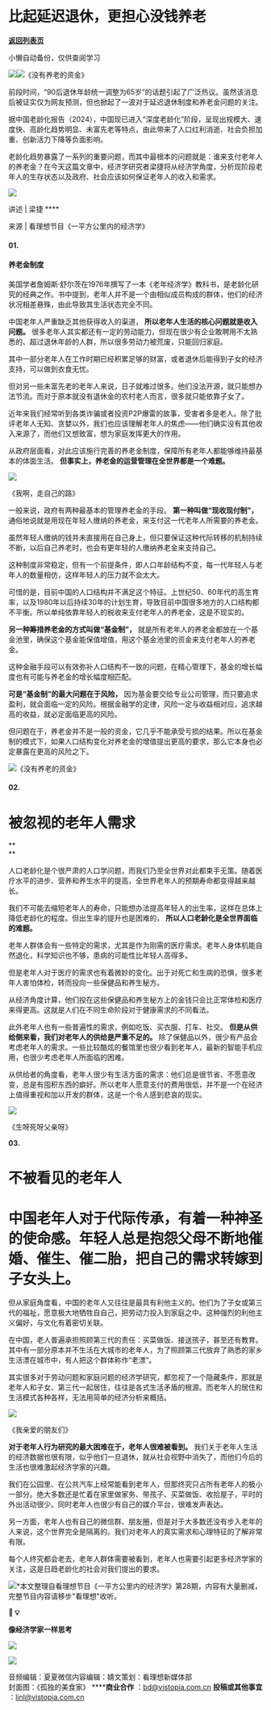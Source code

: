 # 比起延迟退休，更担心没钱养老

[**返回列表页**](/gzh/看理想)

小懒自动备份，仅供查阅学习

![](https://mmbiz.qpic.cn/mmbiz_png/aP7vrTpXJxRA0ViaNRqia18YGj5LgX4VSibTFXfBlkXZakYUA8yBkEQYYmpmDmxH0IZyeY4oUcOiabiaj1PywxF6StQ/640?wx_fmt=png)![](https://mmbiz.qpic.cn/mmbiz_jpg/aP7vrTpXJxToUIEVPxichBPll1x18kBgv7ia7TW9Gg2bhy73vtJuEjIysZxsUxjNqk6pibxsGYQ6qo9EiaDh3Eyiafw/640?wx_fmt=jpeg)《没有养老的资金》

前段时间，“90后退休年龄统一调整为65岁”的话题引起了广泛热议。虽然该消息后被证实仅为网友预测，但也掀起了一波对于延迟退休制度和养老金问题的关注。  

  

据中国老龄化报告（2024），中国现已进入“深度老龄化”阶段，呈现出规模大、速度快、高龄化趋势明显、未富先老等特点，由此带来了人口红利消逝、社会负担加重、创新活力下降等负面影响。

  

老龄化趋势暴露了一系列的重要问题，而其中最根本的问题就是：谁来支付老年人的养老金？在今天这篇文章中，经济学研究者梁捷将从经济学角度，分析现阶段老年人的生存状态以及政府、社会应该如何保证老年人的收入和需求。

![](https://mmbiz.qpic.cn/mmbiz_png/aP7vrTpXJxRA0ViaNRqia18YGj5LgX4VSibyicaNpfZMjSJFGHr85glQV0UvxPDGJ30TMHYUPnUHgbYyqpCwF83EGw/640?wx_fmt=other&wxfrom;=5&wx;_lazy=1&wx;_co=1&tp;=webp)

  

讲述 | 梁捷 ****

来源 | 看理想节目《一平方公里内的经济学》

  

####  **01.**

####  **养老金制度**

  
美国学者詹姆斯·舒尔茨在1976年撰写了一本《老年经济学》教科书，是老龄化研究的经典之作。书中提到，老年人并不是一个由相似成员构成的群体，他们的经济状况相差悬殊，由此导致其生活状态完全不同。  

中国老年人严重缺乏其他获得收入的渠道， **所以老年人生活的核心问题就是收入问题。**
很多老年人其实都还有一定的劳动能力，但现在很少有企业敢聘用不太熟悉的、超过退休年龄的人群，所以很多劳动力被荒废，只能回归家庭。

  

其中一部分老年人在工作时期已经积累足够的财富，或者退休后能得到子女的经济支持，可以做到衣食无忧。

  

但对另一些未富先老的老年人来说，日子就难过很多。他们没法开源，就只能想办法节流。而对于原本就没有退休金的农村老人而言，很多就只能依靠子女了。

  

近年来我们经常听到各类诈骗或者投资P2P爆雷的故事，受害者多是老人。除了批评老年人无知、贪婪以外，我们也应该理解老年人的焦虑——他们确实没有其他收入来源了，而他们又想致富，想为家庭发挥更大的作用。

  

从政府层面看，对此应该施行完善的养老金制度，保障所有老年人都能够维持最基本的体面生活。 **但事实上，养老金的运营管理在全世界都是一个难题。**

  

![](https://mmbiz.qpic.cn/mmbiz_jpg/aP7vrTpXJxToUIEVPxichBPll1x18kBgvxbicjutxUNYAsCBT6tYnIwqgnhd0s2NbpRX51yJPAx68I2IKMYy7vFg/640?wx_fmt=jpeg&from;=appmsg)

《我啊，走自己的路》

  

一般来说，政府有两种最基本的管理养老金的手段。 **第一种叫做“现收现付制”，** 通俗地说就是用现在年轻人缴纳的养老金，来支付这一代老年人所需要的养老金。

  

虽然年轻人缴纳的钱并未直接用在自己身上，但只要保证这种代际转移的机制持续不断，以后自己养老时，也会有更年轻的人缴纳养老金来支持自己。

  

这种制度非常稳定，但有一个前提条件，即人口年龄结构不变，每一代年轻人与老年人的数量相仿，这样年轻人的压力就不会太大。

  

可惜的是，目前中国的人口结构并不满足这个特征。上世纪50、60年代的高生育率，以及1980年以后持续30年的计划生育，导致目前中国很多地方的人口结构都不平衡。所以单纯依靠年轻人的税收来支付老年人的养老金，这是不现实的。

  

 **另一种筹措养老金的方式叫做“基金制”，**
就是所有老年人的养老金都放在一个基金池里，确保这个基金能保值增值，用这个基金池里的资金来支付老年人的养老金。

  

这种金融手段可以有效弥补人口结构不一致的问题，在精心管理下，基金的增长幅度也有可能与养老金的增长幅度相匹配。

  

 **可是“基金制”的最大问题在于风险，**
因为基金要交给专业公司管理，而只要追求盈利，就会面临一定的风险。根据金融学的定律，风险一定与收益相对应，追求越高的收益，就必定面临更高的风险。

  

但问题在于，养老金并不是一般的资金，它几乎不能承受亏损的结果。所以在基金制的模式下，如果人口结构变化对养老金的增值提出更高的要求，那么它本身也必定暴露在更高的风险之下。

  

![](https://mmbiz.qpic.cn/mmbiz_jpg/aP7vrTpXJxToUIEVPxichBPll1x18kBgvPI4Du3fvbayjUMEgYnY7z37g6Gt3ECbEoXdujzLzDnr9ibQExg3rPWQ/640?wx_fmt=jpeg&from;=appmsg)《没有养老的资金》

  

####  **02.**

####

#  **被忽视的老年人需求**

 **  
**

人口老龄化是个很严肃的人口学问题，而我们乃至全世界对此都束手无策。随着医疗水平的进步、营养和养生水平的提高，全世界老年人的预期寿命都变得越来越长。

  

我们不可能去缩短老年人的寿命，只能想办法提高年轻人的出生率，这样在总体上降低老龄化的程度。但出生率的提升也是困难的，
**所以人口老龄化是全世界面临的难题。**

  

老年人群体会有一些特定的需求，尤其是作为刚需的医疗需求。老年人身体机能自然退化，科学知识也不够，患病的可能性比年轻人高得多。

  

但是老年人对于医疗的需求也有着微妙的变化。出于对死亡和生病的恐惧，很多老年人害怕体检，转而投向一些保健品和养生秘方。

  

从经济角度计算，他们投在这些保健品和养生秘方上的金钱只会比正常体检和医疗来得更高。这就是人们在不同生命阶段对于健康需求的不同看法。

  

此外老年人也有一些普遍性的需求，例如吃饭、买衣服、打车、社交。 **但是从供给侧来看，我们对老年人的供给是严重不足的。**
除了保健品以外，很少有产品会考虑老年人的需求。一些比较酷炫的餐馆里也很少看到老年人，最新的智能手机应用，也很少考虑老年人所面临的困难。

  

从供给者的角度看，老年人很少有生活方面的需求：他们总是很节省、不愿意改变，总是有囤积东西的癖好。所以老年人愿意支付的费用很低，并不是一个在经济上值得重视和加以开发的群体，这是一个令人感到悲哀的现实。

  

![](https://mmbiz.qpic.cn/mmbiz_jpg/aP7vrTpXJxToUIEVPxichBPll1x18kBgv8MEVibQf3VSmTPKPDD6XZSou03cg3FSPj5udOWIasQDJ4JaDwQyfF0w/640?wx_fmt=jpeg)

《生呀死呀父亲呀》

  

 **03.**

####

#  **不被看见的老年人**

#  

#  中国老年人对于代际传承，有着一种神圣的使命感。年轻人总是抱怨父母不断地催婚、催生、催二胎，把自己的需求转嫁到子女头上。

  

但从家庭角度看，中国的老年人又往往是最具有利他主义的。他们为了子女或第三代的福祉，愿意极大地牺牲自自己，把劳动力投入到家庭之中。这种强烈的利他主义偏好，与文化有着密切关联。

  

在中国，老人普遍承担照顾第三代的责任：买菜做饭、接送孩子，甚至还有教育。其中有一部分原本并不生活在大城市的老年人，为了照顾第三代放弃了熟悉的家乡生活漂在城市中，有人把这个群体称作“老漂”。

  

其实很多对于劳动问题和家庭问题的经济学研究，都忽视了一个隐藏条件，那就是老年人和子女、第三代一起居住，往往是各式生活矛盾的根源。而老年人的居住和生活模式各种各样，无法用简单的经济分析来概括。

  

![](https://mmbiz.qpic.cn/mmbiz_jpg/aP7vrTpXJxTHFbFsdErtdIZIVicu9icBViaUS1O8PlvkzmLhPaH9QQeFHibTDWf4zF86LvD9HiaSiajNylu6qAFwWoicQ/640?wx_fmt=jpeg&from;=appmsg)

《我亲爱的朋友们》

  

 **对于老年人行为研究的最大困难在于，老年人很难被看到。**
我们关于老年人生活的经济数据也很有限，似乎他们一旦退休，就从社会视野中消失了，而他们今后的生活也很难激起经济学家的兴趣。

  

我们在公园里、在公共汽车上经常能看到老年人，但那终究只占所有老年人的极小一部分。绝大多数还是忙着在家里做家务、带孩子、买菜做饭、收拾屋子，平时的外出活动很少。同时老年人也很少有自己的媒介平台，很难发声表达。

  

另一方面，老年人也有自己的微信群、朋友圈，但是对于大多数还没有步入老年的人来说，这个世界完全是隔离的。我们对老年人的真实需求和心理特征的了解非常有限。

  

每个人终究都会老去，老年人群体需要被看到，老年人也需要引起更多经济学家的关注，这是日趋老龄化的社会对我们提出的要求。

  

![](https://mmbiz.qpic.cn/mmbiz_png/aP7vrTpXJxRA0ViaNRqia18YGj5LgX4VSibCtkY28xLiaOEanibJrx7E0bWiaH8tRc0WkaCZ35VoiabPsr0urCBdAzT9Q/640?wx_fmt=other&wxfrom;=5&wx;_lazy=1&wx;_co=1&tp;=webp)*本文整理自看理想节目《一平方公里内的经济学》第28期，内容有大量删减，完整节目内容请移步"看理想"收听。  

 **🎩 💡**

 **像经济学家一样思考**

![](https://mmbiz.qpic.cn/mmbiz_jpg/aP7vrTpXJxToUIEVPxichBPll1x18kBgvgo2IZShBuUBQejmrjjl93TDMM2vQxblctRWmdkFib2dzzSASQeK3qaA/640?wx_fmt=jpeg&from;=appmsg)

  

![](https://mmbiz.qpic.cn/mmbiz_png/aP7vrTpXJxRA0ViaNRqia18YGj5LgX4VSibCtkY28xLiaOEanibJrx7E0bWiaH8tRc0WkaCZ35VoiabPsr0urCBdAzT9Q/640?wx_fmt=other&wxfrom;=5&wx;_lazy=1&wx;_co=1&tp;=webp)

  

音频编辑：夏夏微信内容编辑：婧文策划：看理想新媒体部  
封面图：《孤独的美食家》 ******商业合作** ：bd@vistopia.com.cn **投稿或其他事宜**
：linl@vistopia.com.cn

